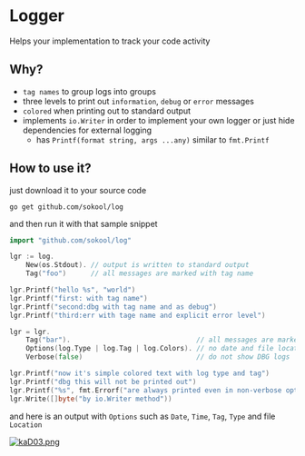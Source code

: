 # Logger

Helps your implementation to track your code activity

## Why?

- `tag names` to group logs into groups
- three levels to print out `information`, `debug` or `error` messages
- `colored` when printing out to standard output
- implements `io.Writer` in order to implement your own logger or just hide
  dependencies for external logging
  - has `Printf(format string, args ...any)` similar to `fmt.Printf` 

## How to use it?

just download it to your source code

```shell
go get github.com/sokool/log
```

and then run it with that sample snippet

```go
import "github.com/sokool/log"

lgr := log.
    New(os.Stdout). // output is written to standard output
    Tag("foo")      // all messages are marked with tag name

lgr.Printf("hello %s", "world")
lgr.Printf("first: with tag name")
lgr.Printf("second:dbg with tag name and as debug")
lgr.Printf("third:err with tage name and explicit error level")

lgr = lgr.
    Tag("bar").                               // all messages are marked with bar tag name
    Options(log.Type | log.Tag | log.Colors). // no date and file location in output
    Verbose(false)                            // do not show DBG logs

lgr.Printf("now it's simple colored text with log type and tag")
lgr.Printf("dbg this will not be printed out")
lgr.Printf("%s", fmt.Errorf("are always printed even in non-verbose option"))
lgr.Write([]byte("by io.Writer method"))

```
and here is an output with `Options` such as `Date`, `Time`, `Tag`, `Type` and file `Location`

[![kaD03.png](https://imgtr.ee/images/2023/04/05/kaD03.png)](https://imgtr.ee/i/kaD03)